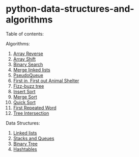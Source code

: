 # python-data-structures-and-algorithms

Table of contents:

Algorithms:

1. [Array Reverse](https://github.com/Rayxclockwork/python-data-structures-and-algorithms/tree/master/challenges/array-reverse)
2. [Array Shift](https://github.com/Rayxclockwork/python-data-structures-and-algorithms/tree/master/challenges/array_shift)
3. [Binary Search](https://github.com/Rayxclockwork/python-data-structures-and-algorithms/tree/master/challenges/array_binary_search)
4. [Merge linked lists](https://github.com/Rayxclockwork/python-data-structures-and-algorithms/tree/master/challenges/ll_merge)
5. [PseudoQueue](https://github.com/Rayxclockwork/python-data-structures-and-algorithms/tree/master/challenges/queue_with_stacks)
6. [First in, First out Animal Shelter](https://github.com/Rayxclockwork/python-data-structures-and-algorithms/tree/master/challenges/fifo_animal_shelter)
7. [Fizz-buzz tree](https://github.com/Rayxclockwork/python-data-structures-and-algorithms/tree/master/challenges/fizz_buzz_tree)
8. [Insert Sort](https://github.com/Rayxclockwork/python-data-structures-and-algorithms/tree/master/challenges/sort/insert_sort)
9. [Merge Sort](https://github.com/Rayxclockwork/python-data-structures-and-algorithms/tree/master/challenges/sort/merge_sort)
10. [Quick Sort](https://github.com/Rayxclockwork/python-data-structures-and-algorithms/tree/master/challenges/sort/quick_sort)
11. [First Repeated Word](https://github.com/Rayxclockwork/python-data-structures-and-algorithms/tree/master/challenges/repeated_word)
12. [Tree Intersection](https://github.com/Rayxclockwork/python-data-structures-and-algorithms/tree/master/challenges/tree_intersection)


Data Structures:

1. [Linked lists](https://github.com/Rayxclockwork/python-data-structures-and-algorithms/tree/master/data-structures/linked-lists)
2. [Stacks and Queues](https://github.com/Rayxclockwork/python-data-structures-and-algorithms/tree/master/data-structures/stacks_and_queues)
3. [Binary Tree](https://github.com/Rayxclockwork/python-data-structures-and-algorithms/tree/master/data-structures/tree)
4. [Hashtables](https://github.com/Rayxclockwork/python-data-structures-and-algorithms/tree/master/data-structures/hashtable)
